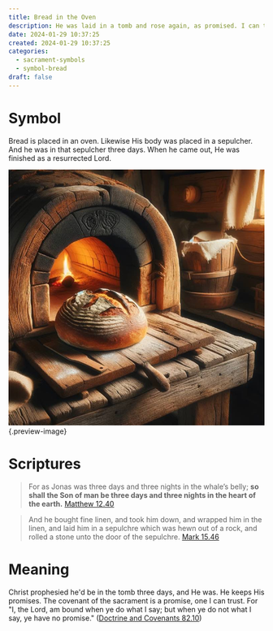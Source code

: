 ```yaml
---
title: Bread in the Oven
description: He was laid in a tomb and rose again, as promised. I can trust His promises. I can keep mine to Him.
date: 2024-01-29 10:37:25
created: 2024-01-29 10:37:25
categories:
  - sacrament-symbols
  - symbol-bread
draft: false
---
```

# Symbol

Bread is placed in an oven. Likewise His body was placed in a sepulcher. And he was in that sepulcher three days. When he came out, He was finished as a resurrected Lord. 

![Bread in the oven, like He was in the sepulchre](../img/dalle-bread-in-oven.jpeg){.preview-image}
# Scriptures

> For as Jonas was three days and three nights in the whale’s belly; **so shall the Son of man be three days and three nights in the heart of the earth.**
> [Matthew 12.40](../scriptures/matthew-12.40)

> And he bought fine linen, and took him down, and wrapped him in the linen, and laid him in a sepulchre which was hewn out of a rock, and rolled a stone unto the door of the sepulchre.
> [Mark 15.46](../scriptures/mark-15.46)

# Meaning

Christ prophesied he'd be in the tomb three days, and He was. He keeps His promises. The covenant of the sacrament is a promise, one I can trust. For "I, the Lord, am bound when ye do what I say; but when ye do not what I say, ye have no promise." ([Doctrine and Covenants 82.10](../scriptures/doctrine-and-covenants-82.10))
